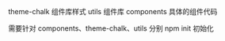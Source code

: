 theme-chalk  组件库样式
utils  组件库
components  具体的组件代码


需要针对  components、theme-chalk、utils  分别    npm init  初始化
